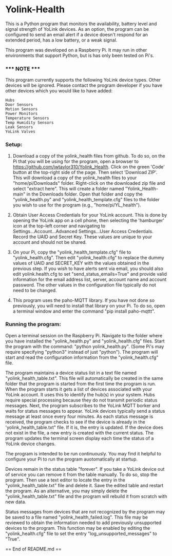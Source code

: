 # Yolink-Health
This is a Python program that monitors the availability, battery level and signal strength of YoLink devices.  As an option, the program can
be configured to send an email alert if a device doesn't respond for an extended period, has a low battery, or a weak signal.

This program was developed on a Raspberry Pi.  It may run in other environments that support Python, but is has only been tested on Pi's.

### *** NOTE *** 
This program currently supports the following YoLink device types.  Other devices will be ignored.  Please contact the program developer if you have other devices which you would like to have added:

    Hubs
    Door Sensors
    Motion Sensors
    Power Monitors
    Temperature Sensors
    Temp Humidity Sensors
    Leak Sensors
    YoLink Valves

### Setup:
   1. Download a copy of the yolink_health files from github.  To do so, on the Pi that you will be using for the program, open a browser to https://github.com/jwtaylor310/Yolink_Health.  Click on the green 'Code' button at the top-right side of the page.  Then select 'Download ZIP'.  This will download a copy of the yolink_health files to your "home/pi/Downloads" folder.  Right-click on the downloaded zip file and select "extract here".  This will create a folder named "Yolink_Health-main" in the Downloads folder.  Open that folder and copy the "yolink_health.py" and "yolink_health_template.cfg" files to the folder you wish to use for the program (e.g., "home/pi/YL_health").
  
   2. Obtain User Access Credentials for your YoLink account.  This is done by opening the YoLink app on a cell phone, then selecting the 
      'hamburger' icon at the top-left corner and navigating to Settings...Account...Advanced Settings...User Access Credentials.  Record
      the UAID and Secret Key.  These values are unique to your account and should not be shared.
    
   3. On your Pi, copy the "yolink_health_template.cfg" file to "yolink_health.cfg".  Then edit "yolink_health.cfg" to replace the dummy values of UAID and SECRET_KEY
      with the values obtained in the previous step.  If you wish to have alerts sent via email, you should also edit yolink.health.cfg to set
      "send_status_emails=True" and provide valid information for the email address list, server, account name and account password.  The other
      values in the configuration file typically do not need to be changed.
      
   4. This program uses the paho-MQTT library.  If you have not done so previously, you will need to install that library on your Pi.  To do so, 
      open a terminal window and enter the command "pip install paho-mqttt".
      
### Running the program:
   Open a terminal session on the Raspberry Pi.  Navigate to the folder where you have installed the "yolink_health.py" and "yolink_health.cfg" files.
   Start the program with the command: "python yolink_health.py".  (Some Pi's may require specifying "python3" instead of just "python").  The program
   will start and read the configuration information from the "yolink_health.cfg" file.
   
   The program maintains a device status list in a text file named "yolink_health_table.txt".  This file will automatically be created in the same
   folder that the program is started from the first time the program is run.  When the program starts it gets a list of devices associated with
   your YoLink account.  It uses this to identify the hub(s) in your system.  Hubs require special processing because they do not transmit periodic
   status messages.  Next, the program subscribes to the YoLink MQTT borker and waits for status messages to appear.  YoLink devices typically send
   a status message at least once every four minutes.  As each status message is received, the program checks to see if the device is already in
   the 'yolink_health_table.txt" file.  If it is, the entry is updated.  If the device does not exist in the file, a new entry is created with the
   current status.  The program updates the terminal screen display each time the status of a YoLink device changes.
   
   The program is intended to be run continuously. You may find it helpful to configure your Pi to run the program auotomatically at startup.
   
   Devices remain in the status table "forever".  If you take a YoLink device out of service you can remove it from the table manually.  To do so, stop
   the program.  Then use a text editor to locate the entry in the "yolink_health_table.txt" file and delete it.  Save the edited table and restart
   the program.  As an alternative, you may simply delete the "yolink_health_table.txt" file and the program will rebuild it from scratch with new data.
      
   Status messages from devices that are not recognized by the program may be saved to a file named "yolink_health_failed.log".  This file may be reviewed
   to obtain the information needed to add previously unsupported devices to the program.  This function may be enabled by editing the "yolink_health.cfg" 
   file to set the entry "log_unsupported_messages" to "True".
   
   == End of README.md ==
